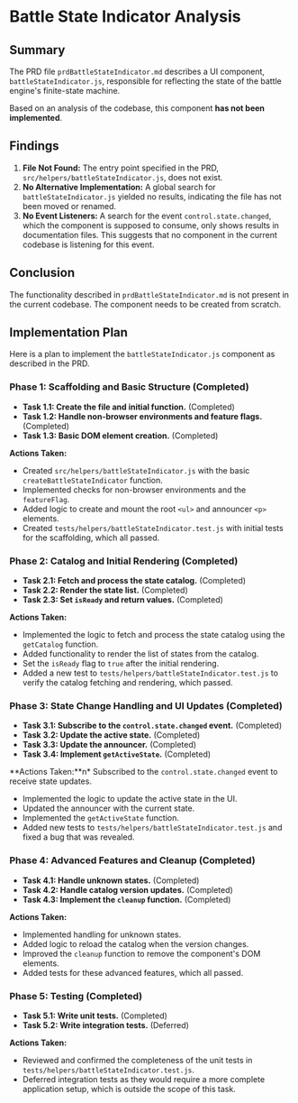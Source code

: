 # Battle State Indicator Analysis

## Summary

The PRD file `prdBattleStateIndicator.md` describes a UI component, `battleStateIndicator.js`, responsible for reflecting the state of the battle engine's finite-state machine.

Based on an analysis of the codebase, this component **has not been implemented**.

## Findings

1.  **File Not Found:** The entry point specified in the PRD, `src/helpers/battleStateIndicator.js`, does not exist.
2.  **No Alternative Implementation:** A global search for `battleStateIndicator.js` yielded no results, indicating the file has not been moved or renamed.
3.  **No Event Listeners:** A search for the event `control.state.changed`, which the component is supposed to consume, only shows results in documentation files. This suggests that no component in the current codebase is listening for this event.

## Conclusion

The functionality described in `prdBattleStateIndicator.md` is not present in the current codebase. The component needs to be created from scratch.

## Implementation Plan

Here is a plan to implement the `battleStateIndicator.js` component as described in the PRD.

### Phase 1: Scaffolding and Basic Structure (Completed)

- **Task 1.1: Create the file and initial function.** (Completed)
- **Task 1.2: Handle non-browser environments and feature flags.** (Completed)
- **Task 1.3: Basic DOM element creation.** (Completed)

**Actions Taken:**

- Created `src/helpers/battleStateIndicator.js` with the basic `createBattleStateIndicator` function.
- Implemented checks for non-browser environments and the `featureFlag`.
- Added logic to create and mount the root `<ul>` and announcer `<p>` elements.
- Created `tests/helpers/battleStateIndicator.test.js` with initial tests for the scaffolding, which all passed.

### Phase 2: Catalog and Initial Rendering (Completed)

- **Task 2.1: Fetch and process the state catalog.** (Completed)
- **Task 2.2: Render the state list.** (Completed)
- **Task 2.3: Set `isReady` and return values.** (Completed)

**Actions Taken:**

- Implemented the logic to fetch and process the state catalog using the `getCatalog` function.
- Added functionality to render the list of states from the catalog.
- Set the `isReady` flag to `true` after the initial rendering.
- Added a new test to `tests/helpers/battleStateIndicator.test.js` to verify the catalog fetching and rendering, which passed.

### Phase 3: State Change Handling and UI Updates (Completed)

- **Task 3.1: Subscribe to the `control.state.changed` event.** (Completed)
- **Task 3.2: Update the active state.** (Completed)
- **Task 3.3: Update the announcer.** (Completed)
- **Task 3.4: Implement `getActiveState`.** (Completed)

**Actions Taken:**n\* Subscribed to the `control.state.changed` event to receive state updates.

- Implemented the logic to update the active state in the UI.
- Updated the announcer with the current state.
- Implemented the `getActiveState` function.
- Added new tests to `tests/helpers/battleStateIndicator.test.js` and fixed a bug that was revealed.

### Phase 4: Advanced Features and Cleanup (Completed)

- **Task 4.1: Handle unknown states.** (Completed)
- **Task 4.2: Handle catalog version updates.** (Completed)
- **Task 4.3: Implement the `cleanup` function.** (Completed)

**Actions Taken:**

- Implemented handling for unknown states.
- Added logic to reload the catalog when the version changes.
- Improved the `cleanup` function to remove the component's DOM elements.
- Added tests for these advanced features, which all passed.

### Phase 5: Testing (Completed)

- **Task 5.1: Write unit tests.** (Completed)
- **Task 5.2: Write integration tests.** (Deferred)

**Actions Taken:**

- Reviewed and confirmed the completeness of the unit tests in `tests/helpers/battleStateIndicator.test.js`.
- Deferred integration tests as they would require a more complete application setup, which is outside the scope of this task.
